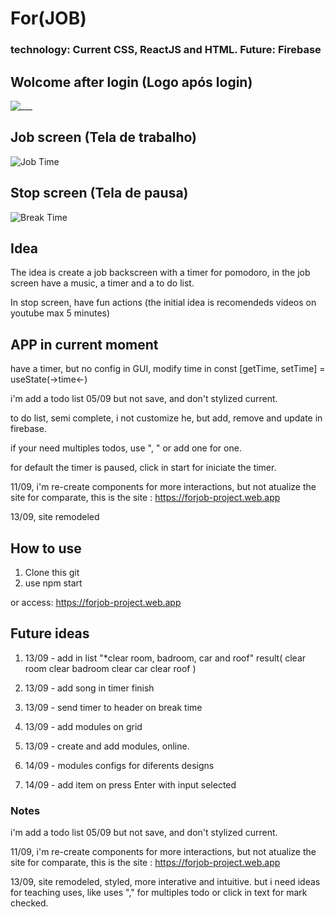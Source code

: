 # For(JOB)

### technology: Current CSS, ReactJS and HTML. Future: Firebase

## Wolcome after login (Logo após login)

![___](https://user-images.githubusercontent.com/83098581/132108696-e3c69166-8370-428a-8156-3d21eee2e907.png)

## Job screen (Tela de trabalho)

![Job Time](https://user-images.githubusercontent.com/83098581/132108700-cdec3bf3-df97-4132-8b64-f45eec9be38d.png)

## Stop screen (Tela de pausa)

![Break Time](https://user-images.githubusercontent.com/83098581/132108698-0136617b-c064-4160-88c1-0701570581f2.png)

## Idea

The idea is create a job backscreen with a timer for pomodoro, in the job screen have a music, a timer and a to do list.

In stop screen, have fun actions (the initial idea is recomendeds videos on youtube max 5 minutes)

## APP in current moment

have a timer, but no config in GUI, modify time in const [getTime, setTime] = useState(->time<-)

i'm add a todo list 05/09 but not save, and don't stylized current.

to do list, semi complete, i not customize he, but add, remove and update in firebase.

if your need multiples todos, use ", " or add one for one.

for default the timer is paused, click in start for iniciate the timer.

11/09, i'm re-create components for more interactions, but not atualize the site for comparate, this is the site : https://forjob-project.web.app

13/09, site remodeled

## How to use

1. Clone this git
2. use npm start

or access: https://forjob-project.web.app

## Future ideas

1. 13/09 - add in list "\*clear room, badroom, car and roof"
   result(
   clear room
   clear badroom
   clear car
   clear roof
   )
2. 13/09 - add song in timer finish

3. 13/09 - send timer to header on break time

4. 13/09 - add modules on grid

5. 13/09 - create and add modules, online.

6. 14/09 - modules configs for diferents designs

7. 14/09 - add item on press Enter with input selected

### Notes

i'm add a todo list 05/09 but not save, and don't stylized current.

11/09, i'm re-create components for more interactions, but not atualize the site for comparate, this is the site : https://forjob-project.web.app

13/09, site remodeled, styled, more interative and intuitive. but i need ideas for teaching uses, like uses "," for multiples todo or click in text for mark checked.

